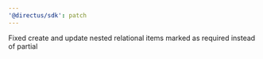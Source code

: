 ```yaml
---
'@directus/sdk': patch
---
```


Fixed create and update nested relational items marked as required instead of partial
